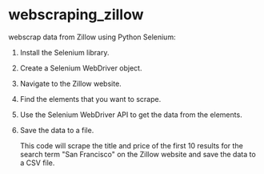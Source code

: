 # webscraping_zillow
webscrap data from Zillow using Python Selenium:
1. Install the Selenium library.
2. Create a Selenium WebDriver object.
3. Navigate to the Zillow website.
4. Find the elements that you want to scrape.
5. Use the Selenium WebDriver API to get the data from the elements.
6. Save the data to a file.

   This code will scrape the title and price of the first 10 results for the search term "San Francisco" on the Zillow website and save the data to a CSV file.
